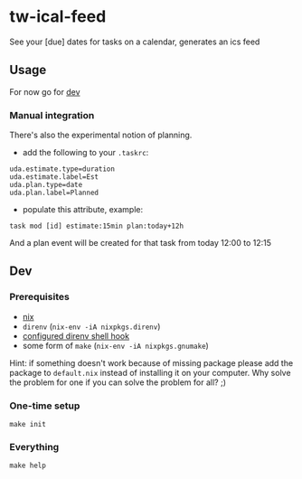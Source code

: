 # tw-ical-feed
See your [due] dates for tasks on a calendar, generates an ics feed 

## Usage
For now go for [dev](#dev)

### Manual integration

There's also the experimental notion of planning.

- add the following to your `.taskrc`:
```
uda.estimate.type=duration
uda.estimate.label=Est
uda.plan.type=date
uda.plan.label=Planned
```

- populate this attribute, example:
```
task mod [id] estimate:15min plan:today+12h
```

And a plan event will be created for that task from today 12:00 to 12:15

## Dev

### Prerequisites
- [nix](https://nixos.org/download.html)
- `direnv` (`nix-env -iA nixpkgs.direnv`)
- [configured direnv shell hook ](https://direnv.net/docs/hook.html)
- some form of `make` (`nix-env -iA nixpkgs.gnumake`)

Hint: if something doesn't work because of missing package please add the package to `default.nix` instead of installing it on your computer. Why solve the problem for one if you can solve the problem for all? ;)

### One-time setup
```
make init
```

### Everything
```
make help
```
